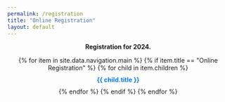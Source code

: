 ```yaml
---
permalink: /registration
title: "Online Registration"
layout: default
---
```



<style type="text/css" media="screen">
  .container {
    margin: 10px auto;
    max-width: 600px;
    text-align: center;
  }
  h1 {
    margin: 30px 0;
    font-size: 4em;
    line-height: 1;
    letter-spacing: -1px;
  }

  .submenu-list {
    list-style-type: none;
    padding: 0;
  }

  .submenu-item {
    margin: 10px 0;
  }

  .submenu-item a {
    color: #007bff;
    text-decoration: none;
    font-weight: bold;
  }

  .submenu-item a:hover {
    text-decoration: underline;
  }

</style>

<div class="container">
<p><strong>Registration for 2024.</strong></p>
<ul class="submenu-list">
  {% for item in site.data.navigation.main %}
    {% if item.title == "Online Registration" %}
      {% for child in item.children %}
        <li class="submenu-item"><a href="{{ child.url | relative_url }}">{{ child.title }}</a></li>
      {% endfor %}
    {% endif %}
  {% endfor %}
</ul>


</div>
